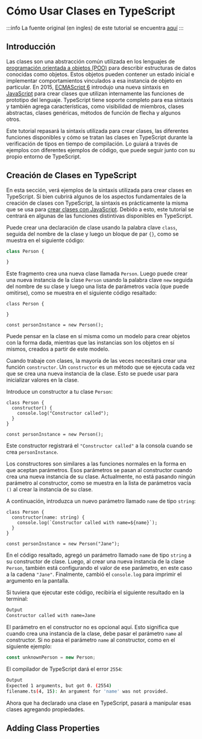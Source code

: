 # Cómo Usar Clases en TypeScript

:::info
La fuente original (en ingles) de este tutorial se encuentra [aquí](https://www.digitalocean.com/community/tutorials/how-to-use-classes-in-typescript)
:::

## Introducción

Las clases son una abstracción común utilizada en los lenguajes de [programación orientada a objetos (POO)](https://en.wikipedia.org/wiki/Object-oriented_programming) para describir estructuras de datos conocidas como objetos. Estos objetos pueden contener un estado inicial e implementar comportamientos vinculados a esa instancia de objeto en particular. En 2015, [ECMAScript 6](https://en.wikipedia.org/wiki/ECMAScript#6th_Edition_%E2%80%93_ECMAScript_2015) introdujo una nueva sintaxis en [JavaScript](https://www.digitalocean.com/community/tutorial_series/how-to-code-in-javascript) para crear clases que utilizan internamente las funciones de prototipo del lenguaje. TypeScript tiene soporte completo para esa sintaxis y también agrega características, como visibilidad de miembros, clases abstractas, clases genéricas, métodos de función de flecha y algunos otros.

Este tutorial repasará la sintaxis utilizada para crear clases, las diferentes funciones disponibles y cómo se tratan las clases en TypeScript durante la verificación de tipos en tiempo de compilación. Lo guiará a través de ejemplos con diferentes ejemplos de código, que puede seguir junto con su propio entorno de TypeScript.

## Creación de Clases en TypeScript

En esta sección, verá ejemplos de la sintaxis utilizada para crear clases en TypeScript. Si bien cubrirá algunos de los aspectos fundamentales de la creación de clases con TypeScript, la sintaxis es prácticamente la misma que se usa para [crear clases con JavaScript](https://www.digitalocean.com/community/tutorials/understanding-classes-in-javascript). Debido a esto, este tutorial se centrará en algunas de las funciones distintivas disponibles en TypeScript.

Puede crear una declaración de clase usando la palabra clave `class`, seguida del nombre de la clase y luego un bloque de par `{}`, como se muestra en el siguiente código:


```ts
class Person {

}
```

Este fragmento crea una nueva clase llamada `Person`. Luego puede crear una nueva instancia de la clase `Person` usando la palabra clave `new` seguida del nombre de su clase y luego una lista de parámetros vacía (que puede omitirse), como se muestra en el siguiente código resaltado:


```ts{5}
class Person {

}

const personInstance = new Person();
```

Puede pensar en la clase en sí misma como un modelo para crear objetos con la forma dada, mientras que las instancias son los objetos en sí mismos, creados a partir de este modelo.

Cuando trabaje con clases, la mayoría de las veces necesitará crear una función `constructor`. Un `constructor` es un método que se ejecuta cada vez que se crea una nueva instancia de la clase. Esto se puede usar para inicializar valores en la clase.

Introduce un constructor a tu clase `Person`:


```ts{2,3,4}
class Person {
  constructor() {
    console.log("Constructor called");
  }
}

const personInstance = new Person();
```

Este constructor registrará el `"Constructor called"` a la consola cuando se crea `personInstance`.


Los constructores son similares a las funciones normales en la forma en que aceptan parámetros. Esos parámetros se pasan al constructor cuando crea una nueva instancia de su clase. Actualmente, no está pasando ningún parámetro al constructor, como se muestra en la lista de parámetros vacía `()` al crear la instancia de su clase.

A continuación, introduzca un nuevo parámetro llamado `name` de tipo `string`:


```ts{2,3,7}
class Person {
  constructor(name: string) {
    console.log(`Constructor called with name=${name}`);
  }
}

const personInstance = new Person("Jane");
```


En el código resaltado, agregó un parámetro llamado `name` de tipo `string` a su constructor de clase. Luego, al crear una nueva instancia de la clase `Person`, también está configurando el valor de ese parámetro, en este caso a la cadena `"Jane"`. Finalmente, cambió el `console.log` para imprimir el argumento en la pantalla.

Si tuviera que ejecutar este código, recibiría el siguiente resultado en la terminal:


```sh
Output
Constructor called with name=Jane
```

El parámetro en el constructor no es opcional aquí. Esto significa que cuando crea una instancia de la clase, debe pasar el parámetro `name` al constructor. Si no pasa el parámetro `name` al constructor, como en el siguiente ejemplo:


```ts
const unknownPerson = new Person;
```

El compilador de TypeScript dará el error `2554`:


```sh
Output
Expected 1 arguments, but got 0. (2554)
filename.ts(4, 15): An argument for 'name' was not provided.
```

Ahora que ha declarado una clase en TypeScript, pasará a manipular esas clases agregando propiedades.


## Adding Class Properties
